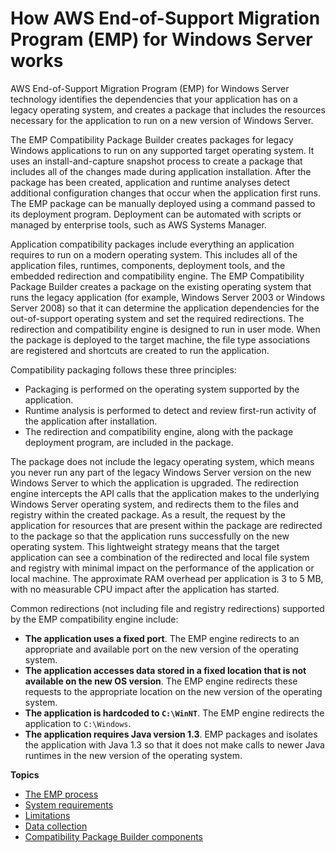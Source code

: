 # How AWS End\-of\-Support Migration Program \(EMP\) for Windows Server works<a name="emp-how-it-works"></a>

AWS End\-of\-Support Migration Program \(EMP\) for Windows Server technology identifies the dependencies that your application has on a legacy operating system, and creates a package that includes the resources necessary for the application to run on a new version of Windows Server\.

The EMP Compatibility Package Builder creates packages for legacy Windows applications to run on any supported target operating system\. It uses an install\-and\-capture snapshot process to create a package that includes all of the changes made during application installation\. After the package has been created, application and runtime analyses detect additional configuration changes that occur when the application first runs\. The EMP package can be manually deployed using a command passed to its deployment program\. Deployment can be automated with scripts or managed by enterprise tools, such as AWS Systems Manager\.

Application compatibility packages include everything an application requires to run on a modern operating system\. This includes all of the application files, runtimes, components, deployment tools, and the embedded redirection and compatibility engine\. The EMP Compatibility Package Builder creates a package on the existing operating system that runs the legacy application \(for example, Windows Server 2003 or Windows Server 2008\) so that it can determine the application dependencies for the out\-of\-support operating system and set the required redirections\. The redirection and compatibility engine is designed to run in user mode\. When the package is deployed to the target machine, the file type associations are registered and shortcuts are created to run the application\. 

Compatibility packaging follows these three principles: 
+ Packaging is performed on the operating system supported by the application\.
+ Runtime analysis is performed to detect and review first\-run activity of the application after installation\.
+ The redirection and compatibility engine, along with the package deployment program, are included in the package\.

The package does not include the legacy operating system, which means you never run any part of the legacy Windows Server version on the new Windows Server to which the application is upgraded\. The redirection engine intercepts the API calls that the application makes to the underlying Windows Server operating system, and redirects them to the files and registry within the created package\. As a result, the request by the application for resources that are present within the package are redirected to the package so that the application runs successfully on the new operating system\. This lightweight strategy means that the target application can see a combination of the redirected and local file system and registry with minimal impact on the performance of the application or local machine\. The approximate RAM overhead per application is 3 to 5 MB, with no measurable CPU impact after the application has started\. 

Common redirections \(not including file and registry redirections\) supported by the EMP compatibility engine include: 
+ **The application uses a fixed port**\. The EMP engine redirects to an appropriate and available port on the new version of the operating system\. 
+ **The application accesses data stored in a fixed location that is not available on the new OS version**\. The EMP engine redirects these requests to the appropriate location on the new version of the operating system\. 
+ **The application is hardcoded to `C:\WinNT`**\. The EMP engine redirects the application to `C:\Windows`\. 
+ **The application requires Java version 1\.3**\. EMP packages and isolates the application with Java 1\.3 so that it does not make calls to newer Java runtimes in the new version of the operating system\. 

**Topics**
+ [The EMP process](emp-steps.md)
+ [System requirements](emp-supported-os.md)
+ [Limitations](emp-limitations.md)
+ [Data collection](emp-data.md)
+ [Compatibility Package Builder components](emp-components.md)